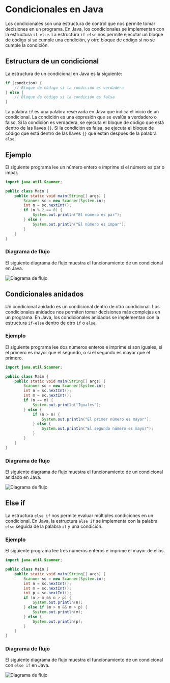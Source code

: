 # Condicionales en Java

Los condicionales son una estructura de control que nos permite tomar decisiones en un programa. En Java, los condicionales se implementan con la estructura `if-else`. La estructura `if-else` nos permite ejecutar un bloque de código si se cumple una condición, y otro bloque de código si no se cumple la condición.

## Estructura de un condicional

La estructura de un condicional en Java es la siguiente:

```java
if (condicion) {
    // Bloque de código si la condición es verdadera
} else {
    // Bloque de código si la condición es falsa
}
```

La palabra `if` es una palabra reservada en Java que indica el inicio de un condicional. La condición es una expresión que se evalúa a verdadero o falso. Si la condición es verdadera, se ejecuta el bloque de código que está dentro de las llaves `{}`. Si la condición es falsa, se ejecuta el bloque de código que está dentro de las llaves `{}` que están después de la palabra `else`.

## Ejemplo

El siguiente programa lee un número entero e imprime si el número es par o impar.

```java
import java.util.Scanner;

public class Main {
    public static void main(String[] args) {
        Scanner sc = new Scanner(System.in);
        int n = sc.nextInt();
        if (n % 2 == 0) {
            System.out.println("El número es par");
        } else {
            System.out.println("El número es impar");
        }
    }
}
```

### Diagrama de flujo

El siguiente diagrama de flujo muestra el funcionamiento de un condicional en Java.

![Diagrama de flujo](../images/diagram1.png)

## Condicionales anidados

Un condicional anidado es un condicional dentro de otro condicional. Los condicionales anidados nos permiten tomar decisiones más complejas en un programa. En Java, los condicionales anidados se implementan con la estructura `if-else` dentro de otro `if` o `else`.

### Ejemplo

El siguiente programa lee dos números enteros e imprime si son iguales, si el primero es mayor que el segundo, o si el segundo es mayor que el primero.

```java
import java.util.Scanner;

public class Main {
    public static void main(String[] args) {
        Scanner sc = new Scanner(System.in);
        int n = sc.nextInt();
        int m = sc.nextInt();
        if (n == m) {
            System.out.println("Iguales");
        } else {
            if (n > m) {
                System.out.println("El primer número es mayor");
            } else {
                System.out.println("El segundo número es mayor");
            }
        }
    }
}
```

### Diagrama de flujo

El siguiente diagrama de flujo muestra el funcionamiento de un condicional anidado en Java.

![Diagrama de flujo](../images/diagrama2.png)



## Else if

La estructura `else if` nos permite evaluar múltiples condiciones en un condicional. En Java, la estructura `else if` se implementa con la palabra `else` seguida de la palabra `if` y una condición.

### Ejemplo

El siguiente programa lee tres números enteros e imprime el mayor de ellos.

```java
import java.util.Scanner;

public class Main {
    public static void main(String[] args) {
        Scanner sc = new Scanner(System.in);
        int n = sc.nextInt();
        int m = sc.nextInt();
        int p = sc.nextInt();
        if (n > m && n > p) {
            System.out.println(n);
        } else if (m > n && m > p) {
            System.out.println(m);
        } else {
            System.out.println(p);
        }
    }
}
```

### Diagrama de flujo

El siguiente diagrama de flujo muestra el funcionamiento de un condicional con `else if` en Java.

![Diagrama de flujo](../images/diagrama3.png)